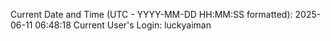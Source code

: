 Current Date and Time (UTC - YYYY-MM-DD HH:MM:SS formatted): 2025-06-11 06:48:18
Current User's Login: luckyaiman
